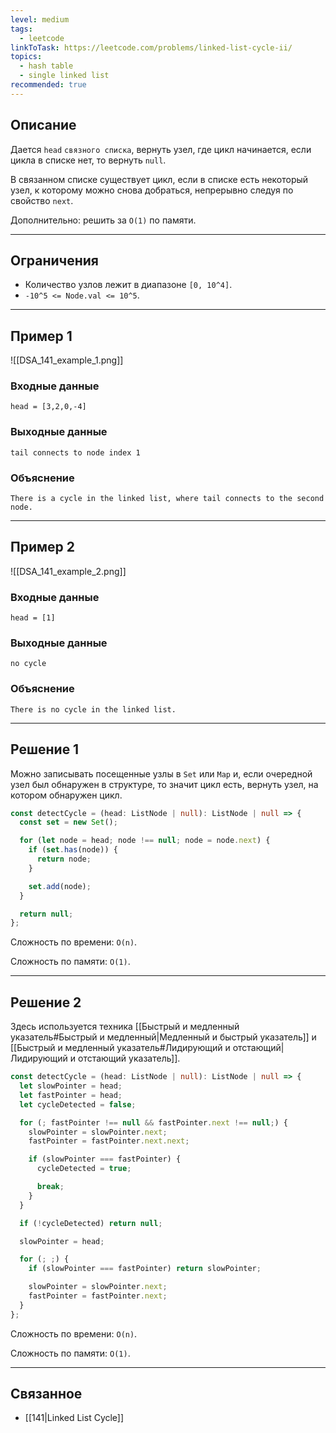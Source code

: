 ```yaml
---
level: medium
tags:
  - leetcode
linkToTask: https://leetcode.com/problems/linked-list-cycle-ii/
topics:
  - hash table
  - single linked list
recommended: true
---
```

## Описание

Дается `head` `связного списка`, вернуть узел, где цикл начинается, если цикла в списке нет, то вернуть `null`.

В связанном списке существует цикл, если в списке есть некоторый узел, к которому можно снова добраться, непрерывно следуя по свойство `next`.

Дополнительно: решить за `O(1)` по памяти.

---
## Ограничения

- Количество узлов лежит в диапазоне `[0, 10^4]`.
- `-10^5 <= Node.val <= 10^5`.

---
## Пример 1

![[DSA_141_example_1.png]]
### Входные данные

```
head = [3,2,0,-4]
```
### Выходные данные

```
tail connects to node index 1
```
### Объяснение

```
There is a cycle in the linked list, where tail connects to the second node.
```

---
## Пример 2

![[DSA_141_example_2.png]]
### Входные данные

```
head = [1]
```
### Выходные данные

```
no cycle
```
### Объяснение

```
There is no cycle in the linked list.
```

---
## Решение 1

Можно записывать посещенные узлы в `Set` или `Map` и, если очередной узел был обнаружен в структуре, то значит цикл есть, вернуть узел, на котором обнаружен цикл.

```typescript
const detectCycle = (head: ListNode | null): ListNode | null => {
  const set = new Set();

  for (let node = head; node !== null; node = node.next) {
    if (set.has(node)) {
      return node;
    }

    set.add(node);
  }

  return null;
};
```

Сложность по времени: `O(n)`.

Сложность по памяти: `O(1)`.

---
## Решение 2

Здесь используется техника [[Быстрый и медленный указатель#Быстрый и медленный|Медленный и быстрый указатель]] и [[Быстрый и медленный указатель#Лидирующий и отстающий|Лидирующий и отстающий указатель]].

```typescript
const detectCycle = (head: ListNode | null): ListNode | null => {
  let slowPointer = head;
  let fastPointer = head;
  let cycleDetected = false;

  for (; fastPointer !== null && fastPointer.next !== null;) {
    slowPointer = slowPointer.next;
    fastPointer = fastPointer.next.next;

    if (slowPointer === fastPointer) {
      cycleDetected = true;

      break;
    }
  }

  if (!cycleDetected) return null;

  slowPointer = head;

  for (; ;) {
    if (slowPointer === fastPointer) return slowPointer;

    slowPointer = slowPointer.next;
    fastPointer = fastPointer.next;
  }
};
```

Сложность по времени: `O(n)`.

Сложность по памяти: `O(1)`.

---
## Связанное

- [[141|Linked List Cycle]]
